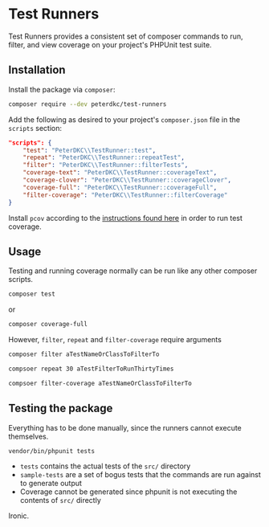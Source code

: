 # Test Runners

Test Runners provides a consistent set of composer commands to run, filter, and view coverage on your project's PHPUnit test suite.

## Installation

Install the package via `composer`:

```bash
composer require --dev peterdkc/test-runners
```

Add the following as desired to your project's `composer.json` file in the `scripts` section:

```json
"scripts": {
    "test": "PeterDKC\\TestRunner::test",
    "repeat": "PeterDKC\\TestRunner::repeatTest",
    "filter": "PeterDKC\\TestRunner::filterTests",
    "coverage-text": "PeterDKC\\TestRunner::coverageText",
    "coverage-clover": "PeterDKC\\TestRunner::coverageClover",
    "coverage-full": "PeterDKC\\TestRunner::coverageFull",
    "filter-coverage": "PeterDKC\\TestRunner::filterCoverage"
}
```

Install `pcov` according to the [instructions found here](https://github.com/krakjoe/pcov) in order to run test coverage.

## Usage

Testing and running coverage normally can be run like any other composer scripts.

```bash
composer test
```

or

```bash
composer coverage-full
```

However, `filter`, `repeat` and `filter-coverage` require arguments

```bash
composer filter aTestNameOrClassToFilterTo
```

```bash
compsoer repeat 30 aTestFilterToRunThirtyTimes
```

```bash
compsoer filter-coverage aTestNameOrClassToFilterTo
```

## Testing the package

Everything has to be done manually, since the runners cannot execute themselves.

```bash
vendor/bin/phpunit tests
```

- `tests` contains the actual tests of the `src/` directory
- `sample-tests` are a set of bogus tests that the commands are run against to generate output
- Coverage cannot be generated since phpunit is not executing the contents of `src/` directly

Ironic.
